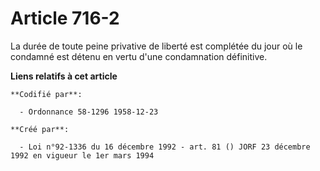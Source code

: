 # Article 716-2

La durée de toute peine privative de liberté est complétée du jour où le condamné est détenu en vertu d'une condamnation
définitive.

**Liens relatifs à cet article**

	**Codifié par**:

	  - Ordonnance 58-1296 1958-12-23

	**Créé par**:

	  - Loi n°92-1336 du 16 décembre 1992 - art. 81 () JORF 23 décembre 1992 en vigueur le 1er mars 1994
